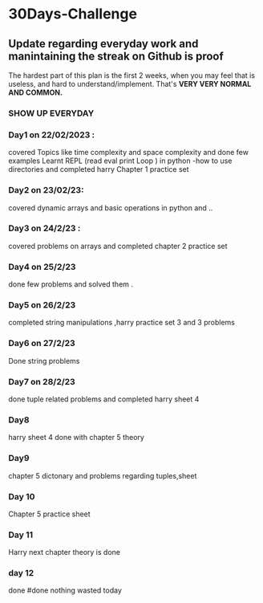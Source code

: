 # 30Days-Challenge
## Update regarding everyday work and manintaining the streak on Github is proof 
The hardest part of this plan is the first 2 weeks, when you may feel that is useless, and hard to understand/implement. That's **VERY VERY NORMAL AND COMMON.**
### SHOW UP EVERYDAY
### Day1 on 22/02/2023 : 
covered Topics like time complexity and space complexity and done few examples 
Learnt REPL (read eval print Loop ) in python 
-how to use directories and completed harry Chapter 1 practice set
### Day2 on 23/02/23:
covered dynamic arrays and basic operations in python and ..
### Day3 on 24/2/23 :
covered problems on arrays and completed chapter 2 practice set
### Day4 on 25/2/23
done few problems and solved them .
### Day5 on 26/2/23 
completed string manipulations ,harry practice set 3 and 3 problems
### Day6 on 27/2/23
Done string problems
### Day7 on 28/2/23
done tuple related problems and completed harry sheet 4
### Day8 
harry sheet 4 done with chapter 5 theory
### Day9 
chapter 5 dictonary and problems regarding tuples,sheet
### Day 10
Chapter 5 practice sheet 
### Day 11
Harry next chapter theory is done
### day 12 
done
#done nothing wasted today
